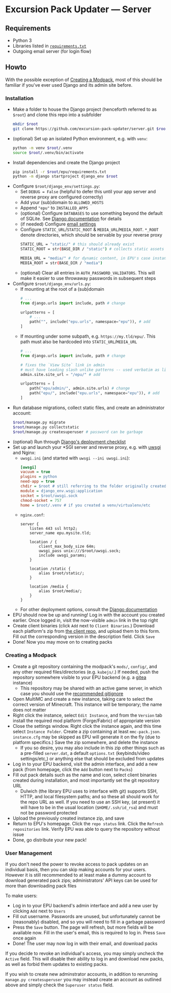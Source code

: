 # Excursion Pack Updater &mdash; Server
## Requirements
* Python 3
* Libraries listed in [`requirements.txt`](blob/master/requirements.txt)
* Outgoing email server (for login flow)

## Howto
With the possible exception of [Creating a Modpack](#creating-a-modpack), most of this should be familiar if you've ever used Django and its admin site before.

### Installation
* Make a folder to house the Django project (henceforth referred to as `$root`) and clone this repo into a subfolder
	```bash
	mkdir $root
	git clone https://github.com/excursion-pack-updater/server.git $root/epu/
	```
* (optional) Set up an isolated Python environment, e.g. with `venv`:
	```bash
	python -m venv $root/.venv
	source $root/.venv/bin/activate
	```
* Install dependencies and create the Django project
	```bash
	pip install -r $root/epu/requirements.txt
	python -m django startproject django_env $root
	```
* Configure `$root/django_env/settings.py`:
	* Set `DEBUG = False` (helpful to defer this until your app server and reverse proxy are configured correctly)
	* Add your (sub)domain to `ALLOWED_HOSTS`
	* Append `"epu"` to `INSTALLED_APPS`
	* (optional) Configure `DATABASES` to use something beyond the default of SQLite. See [Django documentation](https://docs.djangoproject.com/en/4.1/ref/settings/#std-setting-DATABASES) for details
	* (if needed) Configure [email settings](https://docs.djangoproject.com/en/4.1/topics/email/#smtp-backend)
	* Configure `STATIC_URL`/`STATIC_ROOT` & `MEDIA_URL`/`MEDIA_ROOT`. `*_ROOT` denote directories, which should be servable by your reverse proxy
		```bash
		STATIC_URL = "static/" # this should already exist
		STATIC_ROOT = str(BASE_DIR / "static") # collects static assets (CSS, JS) into $root/static
		
		MEDIA_URL = "media/" # for dynamic content, in EPU's case instance zips and client binaries
		MEDIA_ROOT = str(BASE_DIR / "media")
		```
	* (optional) Clear all entries in `AUTH_PASSWORD_VALIDATORS`. This will make it easier to use throwaway passwords in subsequent steps
* Configure `$root/django_env/urls.py`:
	* If mounting at the root of a (sub)domain
		```python
		# ...
		from django.urls import include, path # change
		
		urlpatterns = [
			# ...
			path("", include("epu.urls", namespace="epu")), # add
		]
		```
	* If mounting under some subpath, e.g. `https://my.tld/epu/`. This path must also be hardcoded into `STATIC_URL`/`MEDIA_URL`
		```python
		# ...
		from django.urls import include, path # change
		
		# fixes the `View Site` link in admin
		# must have leading slash unlike patterns -- used verbatim as link target
		admin.site.site_url = "/epu/" # add
		
		urlpatterns = [
			path("epu/admin/", admin.site.urls) # change
			path("epu/", include("epu.urls", namespace="epu")), # add
		]
		```
* Run database migrations, collect static files, and create an administrator account:
	```bash
	$root/manage.py migrate
	$root/manage.py collectstatic
	$root/manage.py createsuperuser # password can be garbage
	```
* (optional) Run through [Django's deployment checklist](https://docs.djangoproject.com/en/4.1/howto/deployment/checklist/)
* Set up and launch your *SGI server and reverse proxy, e.g. with [uwsgi](https://uwsgi-docs.readthedocs.io/en/latest/) and Nginx:
	* `uwsgi.ini` (and started with `uwsgi --ini uwsgi.ini`):
		```ini
		[uwsgi]
		vacuum = true
		plugins = python
		need-app = true
		chdir = $root # still referring to the folder originally created at step 1
		module = django_env.wsgi:application
		socket = $root/uwsgi.sock
		chmod-socket = 757
		home = $root/.venv # if you created a venv/virtualenv/etc
		```
	* `nginx.conf`:
		```nginx
		server {
			listen 443 ssl http2;
			server_name epu.mysite.tld;
			
			location / {
				client_max_body_size 64m;
				uwsgi_pass unix:///$root/uwsgi.sock;
				include uwsgi_params;
			}
			
			location /static {
				alias $root/static/;
			}
			
			location /media {
				alias $root/media/;
			}
		}
		```
	* For other deployment options, consult the [Django documentation](https://docs.djangoproject.com/en/4.1/howto/deployment/)
* EPU should now be up and running! Log in with the account you created earlier. Once logged in, visit the now-visible `admin` link in the top right
* Create client binaries (click `Add` next to `Client Binaries`.) Download each platform's zip from [the client repo](https://github.com/excursion-pack-updater/client/releases), and upload them to this form. Fill out the corresponding version in the description field. Click `Save`
* Done! Now you may move on to creating packs

### Creating a Modpack
* Create a git repository containing the modpack's `mods/`, `config/`, and any other required files/directories (e.g. `kubejs/`.) If needed, push the repository somewhere visible to your EPU backend (e.g. a [gitea](https://gitea.io) instance)
	* This repository may be shared with an active game server, in which case you should use the [recommended gitignore](blob/master/modpack.gitignore)
* Open MultiMC and create a new instance, taking care to select the correct version of Minecraft. This instance will be temporary; the name does not matter
* Right click the instance, select `Edit Instance`, and from the `Version` tab install the required mod platform (Forge/Fabric) of appropriate version
* Close the settings window. Right click the instance again, and this time select `Instance Folder`. Create a zip containing at least `mmc-pack.json`. `instance.cfg` may be skipped as EPU will generate it on the fly (due to platform specifics.) Save the zip somewhere, and delete the instance
	* If you so desire, you may also include in this zip other things such as a pre-filled `server.dat`, a default `options.txt` (keybinds/video settings/etc,) or anything else that should be excluded from updates
* Log in to your EPU backend, visit the admin interface, and add a new pack (from homepage, click the `Add` button next to `Packs`)
* Fill out pack details such as the name and icon, select client binaries created during installation, and most importantly set the git repository URL
	* Dulwich (the library EPU uses to interface with git) supports SSH, HTTP, and local filesystem paths; and so these all should work for the repo URL as well. If you need to use an SSH key, (at present) it will have to be in the usual location (`$HOME/.ssh/id_rsa`) and must not be password protected
* Upload the previously created instance zip, and save
* Return to EPU's homepage. Click the `repo status` link. Click the `Refresh repositories` link. Verify EPU was able to query the repository without issue
* Done, go distribute your new pack!

### User Management
If you don't need the power to revoke access to pack updates on an individual basis, then you can skip making accounts for your users. However it is still recommended to at least make a dummy account to download generated pack zips; administrators' API keys can be used for more than downloading pack files

To make users:
* Log in to your EPU backend's admin interface and add a new user by clicking `Add` next to `Users`
* Fill out username. Passwords are unused, but unfortunately cannot be (reasonably) disabled, and so you will need to fill in a garbage password
* Press the `Save` button. The page will refresh, but more fields will be available now. Fill in the user's email, this is required to log in. Press `Save` once again
* Done! The user may now log in with their email, and download packs

If you decide to revoke an individual's access, you may simply uncheck the `Active` field. This will disable their ability to log in and download new packs, as well as forbid them updates to existing packs.

If you wish to create new adminstrator accounts, in addition to rerunning `manage.py createsuperuser` you may instead create an account as outlined above and simply check the `Superuser status` field.
